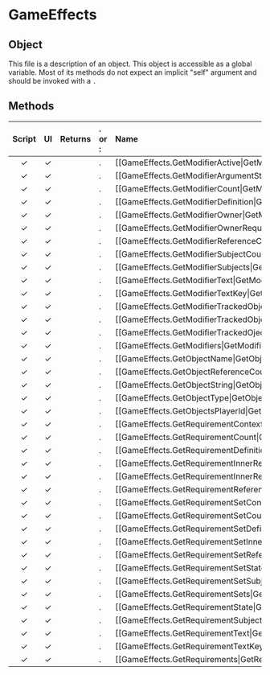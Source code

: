 # GameEffects
## Object
This file is a description of an object. This object is accessible as a global variable. Most of its methods do not expect an implicit "self" argument and should be invoked with a `.`

## Methods
| Script | UI  | Returns | . or : | Name | Arguments |
|:------:|:---:| -------:|:---- |:---- |:--------- |
|✓|✓| |.|[[GameEffects.GetModifierActive\|GetModifierActive]]| |
|✓|✓| |.|[[GameEffects.GetModifierArgumentString\|GetModifierArgumentString]]| |
|✓|✓| |.|[[GameEffects.GetModifierCount\|GetModifierCount]]| |
|✓|✓| |.|[[GameEffects.GetModifierDefinition\|GetModifierDefinition]]| |
|✓|✓| |.|[[GameEffects.GetModifierOwner\|GetModifierOwner]]| |
|✓|✓| |.|[[GameEffects.GetModifierOwnerRequirementSet\|GetModifierOwnerRequirementSet]]| |
|✓|✓| |.|[[GameEffects.GetModifierReferenceCount\|GetModifierReferenceCount]]| |
|✓|✓| |.|[[GameEffects.GetModifierSubjectCount\|GetModifierSubjectCount]]| |
|✓|✓| |.|[[GameEffects.GetModifierSubjects\|GetModifierSubjects]]| |
|✓|✓| |.|[[GameEffects.GetModifierText\|GetModifierText]]| |
|✓|✓| |.|[[GameEffects.GetModifierTextKey\|GetModifierTextKey]]| |
|✓|✓| |.|[[GameEffects.GetModifierTrackedObjectCount\|GetModifierTrackedObjectCount]]| |
|✓|✓| |.|[[GameEffects.GetModifierTrackedObjects\|GetModifierTrackedObjects]]| |
|✓|✓| |.|[[GameEffects.GetModifierTrackedOjectRequirementSet\|GetModifierTrackedOjectRequirementSet]]| |
|✓|✓| |.|[[GameEffects.GetModifiers\|GetModifiers]]| |
|✓|✓| |.|[[GameEffects.GetObjectName\|GetObjectName]]| |
|✓|✓| |.|[[GameEffects.GetObjectReferenceCount\|GetObjectReferenceCount]]| |
|✓|✓| |.|[[GameEffects.GetObjectString\|GetObjectString]]| |
|✓|✓| |.|[[GameEffects.GetObjectType\|GetObjectType]]| |
|✓|✓| |.|[[GameEffects.GetObjectsPlayerId\|GetObjectsPlayerId]]| |
|✓|✓| |.|[[GameEffects.GetRequirementContext\|GetRequirementContext]]| |
|✓|✓| |.|[[GameEffects.GetRequirementCount\|GetRequirementCount]]| |
|✓|✓| |.|[[GameEffects.GetRequirementDefinition\|GetRequirementDefinition]]| |
|✓|✓| |.|[[GameEffects.GetRequirementInnerRequirementSets\|GetRequirementInnerRequirementSets]]| |
|✓|✓| |.|[[GameEffects.GetRequirementInnerRequirements\|GetRequirementInnerRequirements]]| |
|✓|✓| |.|[[GameEffects.GetRequirementReferenceCount\|GetRequirementReferenceCount]]| |
|✓|✓| |.|[[GameEffects.GetRequirementSetContext\|GetRequirementSetContext]]| |
|✓|✓| |.|[[GameEffects.GetRequirementSetCount\|GetRequirementSetCount]]| |
|✓|✓| |.|[[GameEffects.GetRequirementSetDefinition\|GetRequirementSetDefinition]]| |
|✓|✓| |.|[[GameEffects.GetRequirementSetInnerRequirements\|GetRequirementSetInnerRequirements]]| |
|✓|✓| |.|[[GameEffects.GetRequirementSetReferenceCount\|GetRequirementSetReferenceCount]]| |
|✓|✓| |.|[[GameEffects.GetRequirementSetState\|GetRequirementSetState]]| |
|✓|✓| |.|[[GameEffects.GetRequirementSetSubject\|GetRequirementSetSubject]]| |
|✓|✓| |.|[[GameEffects.GetRequirementSets\|GetRequirementSets]]| |
|✓|✓| |.|[[GameEffects.GetRequirementState\|GetRequirementState]]| |
|✓|✓| |.|[[GameEffects.GetRequirementSubject\|GetRequirementSubject]]| |
|✓|✓| |.|[[GameEffects.GetRequirementText\|GetRequirementText]]| |
|✓|✓| |.|[[GameEffects.GetRequirementTextKey\|GetRequirementTextKey]]| |
|✓|✓| |.|[[GameEffects.GetRequirements\|GetRequirements]]| |
